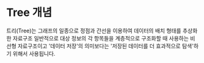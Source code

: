 # Tree 개념

트리(Tree)는 그래프의 일종으로 정점과 간선을 이용하여 데이터의 배치 형태를 추상화한 자료구조 일반적으로 대상 정보의 각 항목들을 계층적으로 구조화할 때 사용하는 비선형 자료구조이고 '데이터 저장'의 의미보다는 '저장된 데이터를 더 효과적으로 탐색'하기 위해서 사용됩니다.